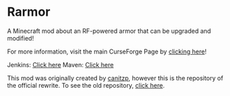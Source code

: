 # Rarmor
A Minecraft mod about an RF-powered armor that can be upgraded and modified!

For more information, visit the main CurseForge Page by [clicking here](http://minecraft.curseforge.com/projects/rarmor)!

Jenkins: [Click here](https://ci.chaosfield.at/job/Rarmor/)
Maven: [Click here](https://maven.chaosfield.at/de/ellpeck/rarmor/)

This mod was originally created by [canitzp](https://github.com/canitzp), however this is the repository of the official rewrite.
To see the old repository, [click here](https://github.com/canitzp/Rarmor).